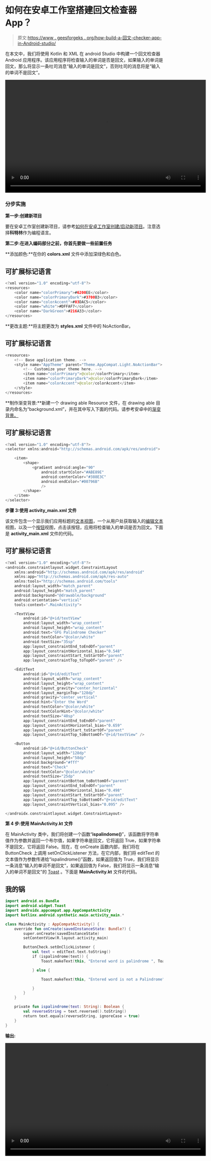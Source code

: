 # 如何在安卓工作室搭建回文检查器 App？

> 原文:[https://www . geesforgeks . org/how-build-a-回文-checker-app-in-Android-studio/](https://www.geeksforgeeks.org/how-to-build-a-palindrome-checker-app-in-android-studio/)

在本文中，我们将使用 Kotlin 和 XML 在 android Studio 中构建一个回文检查器 Android 应用程序。该应用程序将检查输入的单词是否是回文，如果输入的单词是回文，那么将显示一条吐司消息“输入的单词是回文”，否则吐司的消息将是“输入的单词不是回文”。

<video class="wp-video-shortcode" id="video-591013-1" width="640" height="360" preload="metadata" controls=""><source type="video/mp4" src="https://media.geeksforgeeks.org/wp-content/uploads/20210413003926/Palindrome.mp4?_=1">[https://media.geeksforgeeks.org/wp-content/uploads/20210413003926/Palindrome.mp4](https://media.geeksforgeeks.org/wp-content/uploads/20210413003926/Palindrome.mp4)</video>

### **分步实施**

**第一步:创建新项目**

要在安卓工作室创建新项目，请参考[如何在安卓工作室创建/启动新项目](https://www.geeksforgeeks.org/android-how-to-create-start-a-new-project-in-android-studio/)。注意选择**科特林**作为编程语言。

**第二步:在进入编码部分之前，你首先要做一些前置任务**

**添加颜色:**在你的 **colors.xml** 文件中添加深绿色和白色。

## 可扩展标记语言

```kt
<?xml version="1.0" encoding="utf-8"?>
<resources>
    <color name="colorPrimary">#6200EE</color>
    <color name="colorPrimaryDark">#3700B3</color>
    <color name="colorAccent">#03DAC5</color>
    <color name="white">#DFFAF7</color>
    <color name="DarkGreen">#216A33</color>
</resources>
```

**更改主题:**将主题更改为 **styles.xml** 文件中的 NoActionBar。

## 可扩展标记语言

```kt
<resources>
    <!-- Base application theme. -->
    <style name="AppTheme" parent="Theme.AppCompat.Light.NoActionBar">
        <!-- Customize your theme here. -->
        <item name="colorPrimary">@color/colorPrimary</item>
        <item name="colorPrimaryDark">@color/colorPrimaryDark</item>
        <item name="colorAccent">@color/colorAccent</item>
    </style>
</resources>
```

**制作渐变背景:**新建一个 drawing able Resource 文件，在 drawing able 目录内命名为“background.xml”，并在其中写入下面的代码。请参考安卓中的[渐变背景。](https://www.geeksforgeeks.org/how-to-create-animatedgradient-in-android/)

## 可扩展标记语言

```kt
<?xml version="1.0" encoding="utf-8"?>
<selector xmlns:android="http://schemas.android.com/apk/res/android">

    <item>
        <shape>
            <gradient android:angle="90" 
                android:startColor="#ABE89E"
                android:centerColor="#388E3C"
                android:endColor="#00796B"
                />
        </shape>
    </item>
</selector>
```

**步骤 3:使用 activity_main.xml 文件**

该文件包含一个显示我们应用标题的[文本视图](https://www.geeksforgeeks.org/textview-in-kotlin/)，一个从用户处获取输入的[编辑文本](https://www.geeksforgeeks.org/android-edittext-in-kotlin/)视图，以及一个[按钮](https://www.geeksforgeeks.org/button-in-kotlin/)视图，点击该按钮，应用将检查输入的单词是否为回文。下面是 **activity_main.xml** 文件的代码。

## 可扩展标记语言

```kt
<?xml version="1.0" encoding="utf-8"?>
<androidx.constraintlayout.widget.ConstraintLayout
    xmlns:android="http://schemas.android.com/apk/res/android"
    xmlns:app="http://schemas.android.com/apk/res-auto"
    xmlns:tools="http://schemas.android.com/tools"
    android:layout_width="match_parent"
    android:layout_height="match_parent"
    android:background="@drawable/background"
    android:orientation="vertical"
    tools:context=".MainActivity">

    <TextView
        android:id="@+id/textView"
        android:layout_width="wrap_content"
        android:layout_height="wrap_content"
        android:text="GFG Palindrome Checker"
        android:textColor="@color/white"
        android:textSize="35sp"
        app:layout_constraintEnd_toEndOf="parent"
        app:layout_constraintHorizontal_bias="0.548"
        app:layout_constraintStart_toStartOf="parent"
        app:layout_constraintTop_toTopOf="parent" />

    <EditText
        android:id="@+id/editText"
        android:layout_width="wrap_content"
        android:layout_height="wrap_content"
        android:layout_gravity="center_horizontal"
        android:layout_marginTop="128dp"
        android:gravity="center_vertical"
        android:hint="Enter the Word"
        android:textColor="@color/white"
        android:textColorHint="@color/white"
        android:textSize="40sp"
        app:layout_constraintEnd_toEndOf="parent"
        app:layout_constraintHorizontal_bias="0.659"
        app:layout_constraintStart_toStartOf="parent"
        app:layout_constraintTop_toBottomOf="@+id/textView" />

    <Button
        android:id="@+id/ButtonCheck"
        android:layout_width="128dp"
        android:layout_height="58dp"
        android:background="#fff"
        android:text="Check"
        android:textColor="@color/white"
        android:textSize="25dp"
        app:layout_constraintBottom_toBottomOf="parent"
        app:layout_constraintEnd_toEndOf="parent"
        app:layout_constraintHorizontal_bias="0.498"
        app:layout_constraintStart_toStartOf="parent"
        app:layout_constraintTop_toBottomOf="@+id/editText"
        app:layout_constraintVertical_bias="0.095" />

</androidx.constraintlayout.widget.ConstraintLayout>
```

**第 4 步:使用 MainActivity.kt 文件**

在 MainActivity 类中，我们将创建一个函数“**ispalindome()**”，该函数将字符串值作为参数并返回一个布尔值，如果字符串是回文，它将返回 True，如果字符串不是回文，它将返回 False。现在，在 onCreate 函数内部，我们将在 ButtonCheck 上调用 setOnClickListener 方法，在它内部，我们将 editText 的文本值作为参数传递给“ispalindrome()”函数，如果返回值为 True，我们将显示一条消息“输入的单词不是回文”，如果返回值为 False，我们将显示一条消息“输入的单词不是回文”的 [Toast](https://www.geeksforgeeks.org/android-what-is-toast-and-how-to-use-it-with-examples/) 。下面是 **MainActivity.kt** 文件的代码。

## 我的锅

```kt
import android.os.Bundle
import android.widget.Toast
import androidx.appcompat.app.AppCompatActivity
import kotlinx.android.synthetic.main.activity_main.*

class MainActivity : AppCompatActivity() {
    override fun onCreate(savedInstanceState: Bundle?) {
        super.onCreate(savedInstanceState)
        setContentView(R.layout.activity_main)

        ButtonCheck.setOnClickListener {
            val text = editText.text.toString()
            if (ispalindrome(text)) {
                Toast.makeText(this, "Entered word is palindrome ", Toast.LENGTH_SHORT).show()

            } else {

                Toast.makeText(this, "Entered word is not a Palindrome", Toast.LENGTH_SHORT).show()

            }
        }
    }

    private fun ispalindrome(text: String): Boolean {
        val reverseString = text.reversed().toString()
        return text.equals(reverseString, ignoreCase = true)
    }
}
```

**输出:**

<video class="wp-video-shortcode" id="video-591013-2" width="640" height="360" preload="metadata" controls=""><source type="video/mp4" src="https://media.geeksforgeeks.org/wp-content/uploads/20210413004133/palindome_full.mp4?_=2">[https://media.geeksforgeeks.org/wp-content/uploads/20210413004133/palindome_full.mp4](https://media.geeksforgeeks.org/wp-content/uploads/20210413004133/palindome_full.mp4)</video>